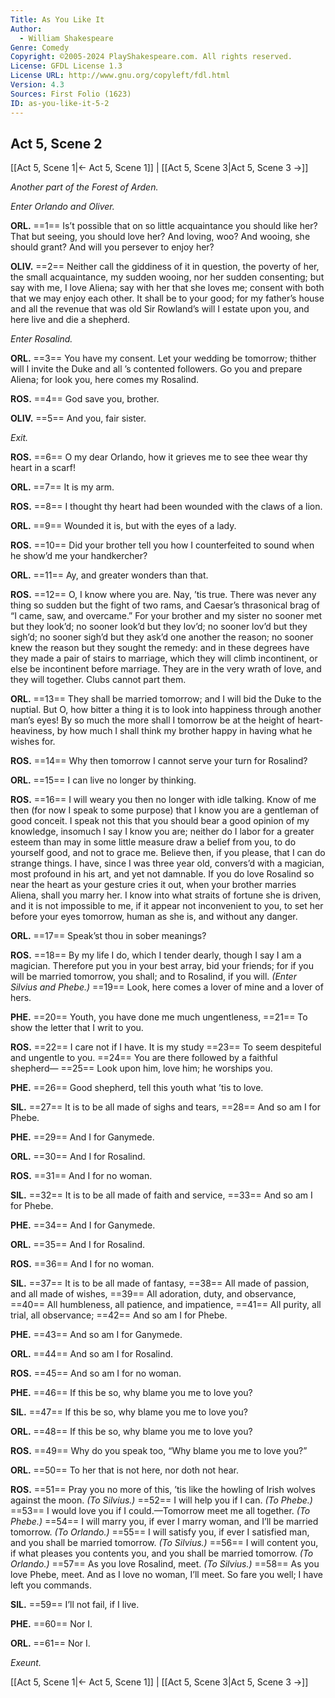 ```yaml
---
Title: As You Like It
Author: 
  - William Shakespeare
Genre: Comedy
Copyright: ©2005-2024 PlayShakespeare.com. All rights reserved.
License: GFDL License 1.3
License URL: http://www.gnu.org/copyleft/fdl.html
Version: 4.3
Sources: First Folio (1623)
ID: as-you-like-it-5-2
---
```


## Act 5, Scene 2
[[Act 5, Scene 1|← Act 5, Scene 1]] | [[Act 5, Scene 3|Act 5, Scene 3 →]]

*Another part of the Forest of Arden.*

*Enter Orlando and Oliver.*

**ORL.**
==1== Is’t possible that on so little acquaintance you should like her? That but seeing, you should love her? And loving, woo? And wooing, she should grant? And will you persever to enjoy her?

**OLIV.**
==2== Neither call the giddiness of it in question, the poverty of her, the small acquaintance, my sudden wooing, nor her sudden consenting; but say with me, I love Aliena; say with her that she loves me; consent with both that we may enjoy each other. It shall be to your good; for my father’s house and all the revenue that was old Sir Rowland’s will I estate upon you, and here live and die a shepherd.

*Enter Rosalind.*

**ORL.**
==3== You have my consent. Let your wedding be tomorrow; thither will I invite the Duke and all ’s contented followers. Go you and prepare Aliena; for look you, here comes my Rosalind.

**ROS.**
==4== God save you, brother.

**OLIV.**
==5== And you, fair sister.

*Exit.*

**ROS.**
==6== O my dear Orlando, how it grieves me to see thee wear thy heart in a scarf!

**ORL.**
==7== It is my arm.

**ROS.**
==8== I thought thy heart had been wounded with the claws of a lion.

**ORL.**
==9== Wounded it is, but with the eyes of a lady.

**ROS.**
==10== Did your brother tell you how I counterfeited to sound when he show’d me your handkercher?

**ORL.**
==11== Ay, and greater wonders than that.

**ROS.**
==12== O, I know where you are. Nay, ’tis true. There was never any thing so sudden but the fight of two rams, and Caesar’s thrasonical brag of “I came, saw, and overcame.” For your brother and my sister no sooner met but they look’d; no sooner look’d but they lov’d; no sooner lov’d but they sigh’d; no sooner sigh’d but they ask’d one another the reason; no sooner knew the reason but they sought the remedy: and in these degrees have they made a pair of stairs to marriage, which they will climb incontinent, or else be incontinent before marriage. They are in the very wrath of love, and they will together. Clubs cannot part them.

**ORL.**
==13== They shall be married tomorrow; and I will bid the Duke to the nuptial. But O, how bitter a thing it is to look into happiness through another man’s eyes! By so much the more shall I tomorrow be at the height of heart-heaviness, by how much I shall think my brother happy in having what he wishes for.

**ROS.**
==14== Why then tomorrow I cannot serve your turn for Rosalind?

**ORL.**
==15== I can live no longer by thinking.

**ROS.**
==16== I will weary you then no longer with idle talking. Know of me then (for now I speak to some purpose) that I know you are a gentleman of good conceit. I speak not this that you should bear a good opinion of my knowledge, insomuch I say I know you are; neither do I labor for a greater esteem than may in some little measure draw a belief from you, to do yourself good, and not to grace me. Believe then, if you please, that I can do strange things. I have, since I was three year old, convers’d with a magician, most profound in his art, and yet not damnable. If you do love Rosalind so near the heart as your gesture cries it out, when your brother marries Aliena, shall you marry her. I know into what straits of fortune she is driven, and it is not impossible to me, if it appear not inconvenient to you, to set her before your eyes tomorrow, human as she is, and without any danger.

**ORL.**
==17== Speak’st thou in sober meanings?

**ROS.**
==18== By my life I do, which I tender dearly, though I say I am a magician. Therefore put you in your best array, bid your friends; for if you will be married tomorrow, you shall; and to Rosalind, if you will.
*(Enter Silvius and Phebe.)*
==19== Look, here comes a lover of mine and a lover of hers.

**PHE.**
==20== Youth, you have done me much ungentleness,
==21== To show the letter that I writ to you.

**ROS.**
==22== I care not if I have. It is my study
==23== To seem despiteful and ungentle to you.
==24== You are there followed by a faithful shepherd⁠—
==25== Look upon him, love him; he worships you.

**PHE.**
==26== Good shepherd, tell this youth what ’tis to love.

**SIL.**
==27== It is to be all made of sighs and tears,
==28== And so am I for Phebe.

**PHE.**
==29== And I for Ganymede.

**ORL.**
==30== And I for Rosalind.

**ROS.**
==31== And I for no woman.

**SIL.**
==32== It is to be all made of faith and service,
==33== And so am I for Phebe.

**PHE.**
==34== And I for Ganymede.

**ORL.**
==35== And I for Rosalind.

**ROS.**
==36== And I for no woman.

**SIL.**
==37== It is to be all made of fantasy,
==38== All made of passion, and all made of wishes,
==39== All adoration, duty, and observance,
==40== All humbleness, all patience, and impatience,
==41== All purity, all trial, all observance;
==42== And so am I for Phebe.

**PHE.**
==43== And so am I for Ganymede.

**ORL.**
==44== And so am I for Rosalind.

**ROS.**
==45== And so am I for no woman.

**PHE.**
==46== If this be so, why blame you me to love you?

**SIL.**
==47== If this be so, why blame you me to love you?

**ORL.**
==48== If this be so, why blame you me to love you?

**ROS.**
==49== Why do you speak too, “Why blame you me to love you?”

**ORL.**
==50== To her that is not here, nor doth not hear.

**ROS.**
==51== Pray you no more of this, ’tis like the howling of Irish wolves against the moon.
*(To Silvius.)*
==52== I will help you if I can.
*(To Phebe.)*
==53== I would love you if I could.—Tomorrow meet me all together.
*(To Phebe.)*
==54== I will marry you, if ever I marry woman, and I’ll be married tomorrow.
*(To Orlando.)*
==55== I will satisfy you, if ever I satisfied man, and you shall be married tomorrow.
*(To Silvius.)*
==56== I will content you, if what pleases you contents you, and you shall be married tomorrow.
*(To Orlando.)*
==57== As you love Rosalind, meet.
*(To Silvius.)*
==58== As you love Phebe, meet. And as I love no woman, I’ll meet. So fare you well; I have left you commands.

**SIL.**
==59== I’ll not fail, if I live.

**PHE.**
==60== Nor I.

**ORL.**
==61== Nor I.

*Exeunt.*

[[Act 5, Scene 1|← Act 5, Scene 1]] | [[Act 5, Scene 3|Act 5, Scene 3 →]]